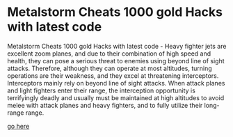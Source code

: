 # Metalstorm Cheats 1000 gold Hacks with latest code

Metalstorm Cheats 1000 gold Hacks with latest code - Heavy fighter jets are excellent zoom planes, and due to their combination of high speed and health, they can pose a serious threat to enemies using beyond line of sight attacks. Therefore, although they can operate at most altitudes, turning operations are their weakness, and they excel at threatening interceptors. Interceptors mainly rely on beyond line of sight attacks. When attack planes and light fighters enter their range, the interception opportunity is terrifyingly deadly and usually must be maintained at high altitudes to avoid melee with attack planes and heavy fighters, and to fully utilize their long-range range.

[go here](https://peatix.com/user/20670780)
